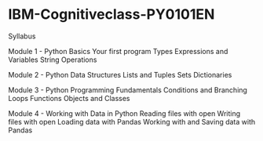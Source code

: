 # IBM-Cognitiveclass-PY0101EN

Syllabus

Module 1 - Python Basics
Your first program
Types
Expressions and Variables
String Operations

Module 2 - Python Data Structures
Lists and Tuples
Sets
Dictionaries

Module 3 - Python Programming Fundamentals
Conditions and Branching
Loops
Functions
Objects and Classes

Module 4 - Working with Data in Python
Reading files with open
Writing files with open
Loading data with Pandas
Working with and Saving data with Pandas

